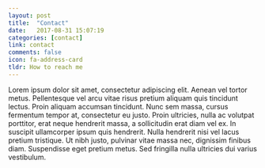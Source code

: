 ```yaml
---
layout: post
title:  "Contact"
date:   2017-08-31 15:07:19
categories: [contact]
link: contact
comments: false
icon: fa-address-card
tldr: How to reach me
---
```

Lorem ipsum dolor sit amet, consectetur adipiscing elit. Aenean vel tortor metus. Pellentesque vel arcu vitae risus pretium aliquam quis tincidunt lectus. Proin aliquam accumsan tincidunt. Nunc sem massa, cursus fermentum tempor at, consectetur eu justo. Proin ultricies, nulla ac volutpat porttitor, erat neque hendrerit massa, a sollicitudin erat diam vel ex. In suscipit ullamcorper ipsum quis hendrerit. Nulla hendrerit nisi vel lacus pretium tristique. Ut nibh justo, pulvinar vitae massa nec, dignissim finibus diam. Suspendisse eget pretium metus. Sed fringilla nulla ultricies dui varius vestibulum.

<!--more-->
